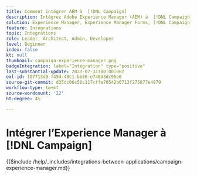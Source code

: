 ```yaml
---
title: Comment intégrer AEM à  [!DNL Campaign]
description: Intégrez Adobe Experience Manager (AEM) à  [!DNL Campaign]  pour créer et gérer des campagnes par e-mail.
solution: Experience Manager, Experience Manager Forms, [!DNL Campaign], [!DNL Campaign] v8, [!DNL Campaign] Standard, [!DNL Campaign] Classic v7
feature: Integrations
topic: Integrations
role: Leader, Architect, Admin, Developer
level: Beginner
index: false
kt: null
thumbnail: campaign-experience-manager.png
badgeIntegration: label="Intégration" type="positive"
last-substantial-update: 2023-07-31T00:00:00Z
exl-id: 107713d0-f45d-48c1-bb56-e740d3dc95e0
source-git-commit: d35dc06c56c117cffe70542b6713f275877e4879
workflow-type: tm+mt
source-wordcount: '22'
ht-degree: 4%

---
```


# Intégrer l’Experience Manager à [!DNL Campaign]

{{$include /help/_includes/integrations-between-applications/campaign-experience-manager.md}}
